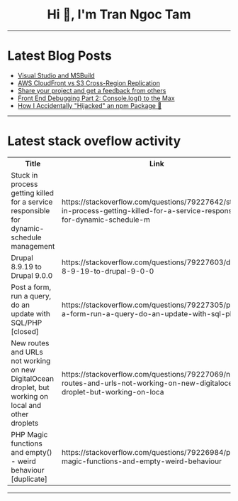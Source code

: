 <h1 align="center">Hi 👋, I'm Tran Ngoc Tam</h1>

---

# Latest Blog Posts 
<!-- BLOG-POST-LIST:START -->
- [Visual Studio and MSBuild](https://dev.to/junissen9/visual-studio-and-msbuild-3ijl)
- [AWS CloudFront vs S3 Cross-Region Replication](https://dev.to/megha_shivhare_5038dc1047/aws-cloudfront-vs-s3-cross-region-replication-o0f)
- [Share your project and get a feedback from others](https://dev.to/vbakhteev/share-your-project-and-get-a-feedback-from-others-ja3)
- [Front End Debugging Part 2: Console.log&lpar;&rpar; to the Max](https://dev.to/codenameone/front-end-debugging-part-2-consolelog-to-the-max-5704)
- [How I Accidentally &quot;Hijacked&quot; an npm Package 🚨](https://dev.to/aurimarl/how-i-accidentally-hijacked-an-npm-package-198e)
<!-- BLOG-POST-LIST:END -->

---

# Latest stack oveflow activity
<table>
  <tr><th>Title</th><th>Link</th></tr>
  <!-- STACKOVERFLOW:START --><tr><td>Stuck in process getting killed for a service responsible for dynamic-schedule management</td><td>https://stackoverflow.com/questions/79227642/stuck-in-process-getting-killed-for-a-service-responsible-for-dynamic-schedule-m</td></tr><tr><td>Drupal 8.9.19 to Drupal 9.0.0</td><td>https://stackoverflow.com/questions/79227603/drupal-8-9-19-to-drupal-9-0-0</td></tr><tr><td>Post a form, run a query, do an update with SQL/PHP [closed]</td><td>https://stackoverflow.com/questions/79227305/post-a-form-run-a-query-do-an-update-with-sql-php</td></tr><tr><td>New routes and URLs not working on new DigitalOcean droplet, but working on local and other droplets</td><td>https://stackoverflow.com/questions/79227069/new-routes-and-urls-not-working-on-new-digitalocean-droplet-but-working-on-loca</td></tr><tr><td>PHP Magic functions and empty&lpar;&rpar; - weird behaviour [duplicate]</td><td>https://stackoverflow.com/questions/79226984/php-magic-functions-and-empty-weird-behaviour</td></tr><!-- STACKOVERFLOW:END -->
</table>

---


